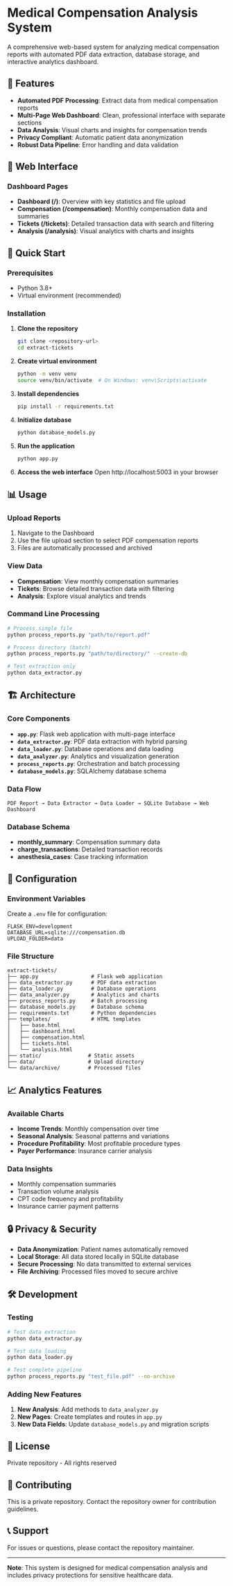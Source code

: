 # Medical Compensation Analysis System

A comprehensive web-based system for analyzing medical compensation reports with automated PDF data extraction, database storage, and interactive analytics dashboard.

## 🌟 Features

- **Automated PDF Processing**: Extract data from medical compensation reports
- **Multi-Page Web Dashboard**: Clean, professional interface with separate sections
- **Data Analysis**: Visual charts and insights for compensation trends
- **Privacy Compliant**: Automatic patient data anonymization
- **Robust Data Pipeline**: Error handling and data validation

## 📱 Web Interface

### Dashboard Pages
- **Dashboard (/)**: Overview with key statistics and file upload
- **Compensation (/compensation)**: Monthly compensation data and summaries
- **Tickets (/tickets)**: Detailed transaction data with search and filtering
- **Analysis (/analysis)**: Visual analytics with charts and insights

## 🚀 Quick Start

### Prerequisites
- Python 3.8+
- Virtual environment (recommended)

### Installation

1. **Clone the repository**
   ```bash
   git clone <repository-url>
   cd extract-tickets
   ```

2. **Create virtual environment**
   ```bash
   python -m venv venv
   source venv/bin/activate  # On Windows: venv\Scripts\activate
   ```

3. **Install dependencies**
   ```bash
   pip install -r requirements.txt
   ```

4. **Initialize database**
   ```bash
   python database_models.py
   ```

5. **Run the application**
   ```bash
   python app.py
   ```

6. **Access the web interface**
   Open http://localhost:5003 in your browser

## 📊 Usage

### Upload Reports
1. Navigate to the Dashboard
2. Use the file upload section to select PDF compensation reports
3. Files are automatically processed and archived

### View Data
- **Compensation**: View monthly compensation summaries
- **Tickets**: Browse detailed transaction data with filtering
- **Analysis**: Explore visual analytics and trends

### Command Line Processing
```bash
# Process single file
python process_reports.py "path/to/report.pdf"

# Process directory (batch)
python process_reports.py "path/to/directory/" --create-db

# Test extraction only
python data_extractor.py
```

## 🏗️ Architecture

### Core Components
- **`app.py`**: Flask web application with multi-page interface
- **`data_extractor.py`**: PDF data extraction with hybrid parsing
- **`data_loader.py`**: Database operations and data loading
- **`data_analyzer.py`**: Analytics and visualization generation
- **`process_reports.py`**: Orchestration and batch processing
- **`database_models.py`**: SQLAlchemy database schema

### Data Flow
```
PDF Report → Data Extractor → Data Loader → SQLite Database → Web Dashboard
```

### Database Schema
- **monthly_summary**: Compensation summary data
- **charge_transactions**: Detailed transaction records
- **anesthesia_cases**: Case tracking information

## 🔧 Configuration

### Environment Variables
Create a `.env` file for configuration:
```
FLASK_ENV=development
DATABASE_URL=sqlite:///compensation.db
UPLOAD_FOLDER=data
```

### File Structure
```
extract-tickets/
├── app.py                 # Flask web application
├── data_extractor.py      # PDF data extraction
├── data_loader.py         # Database operations
├── data_analyzer.py       # Analytics and charts
├── process_reports.py     # Batch processing
├── database_models.py     # Database schema
├── requirements.txt       # Python dependencies
├── templates/             # HTML templates
│   ├── base.html
│   ├── dashboard.html
│   ├── compensation.html
│   ├── tickets.html
│   └── analysis.html
├── static/               # Static assets
├── data/                 # Upload directory
└── data/archive/         # Processed files
```

## 📈 Analytics Features

### Available Charts
- **Income Trends**: Monthly compensation over time
- **Seasonal Analysis**: Seasonal patterns and variations
- **Procedure Profitability**: Most profitable procedure types
- **Payer Performance**: Insurance carrier analysis

### Data Insights
- Monthly compensation summaries
- Transaction volume analysis
- CPT code frequency and profitability
- Insurance carrier payment patterns

## 🔒 Privacy & Security

- **Data Anonymization**: Patient names automatically removed
- **Local Storage**: All data stored locally in SQLite database
- **Secure Processing**: No data transmitted to external services
- **File Archiving**: Processed files moved to secure archive

## 🛠️ Development

### Testing
```bash
# Test data extraction
python data_extractor.py

# Test data loading
python data_loader.py

# Test complete pipeline
python process_reports.py "test_file.pdf" --no-archive
```

### Adding New Features
1. **New Analysis**: Add methods to `data_analyzer.py`
2. **New Pages**: Create templates and routes in `app.py`
3. **New Data Fields**: Update `database_models.py` and migration scripts

## 📝 License

Private repository - All rights reserved

## 🤝 Contributing

This is a private repository. Contact the repository owner for contribution guidelines.

## 📞 Support

For issues or questions, please contact the repository maintainer.

---

**Note**: This system is designed for medical compensation analysis and includes privacy protections for sensitive healthcare data.